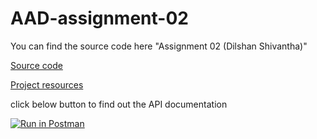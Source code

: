 # AAD-assignment-02
You can find the source code here "Assignment 02 (Dilshan Shivantha)"

[Source code](https://github.com/Shivantha56/AAD-assignment-02/tree/main/Assignment%2002%20(Dilshan%20Shivantha))

[Project resources](https://github.com/Shivantha56/AAD-assignment-02/tree/main/Resources)

click below button to find out the API documentation


[![Run in Postman](https://run.pstmn.io/button.svg)](https://app.getpostman.com/run-collection/28171920-596fdb63-a485-435d-bd3a-15d05f26de67?action=collection%2Ffork&source=rip_markdown&collection-url=entityId%3D28171920-596fdb63-a485-435d-bd3a-15d05f26de67%26entityType%3Dcollection%26workspaceId%3D7cb2ef9d-9e24-46d9-9664-c75127bdac06)
